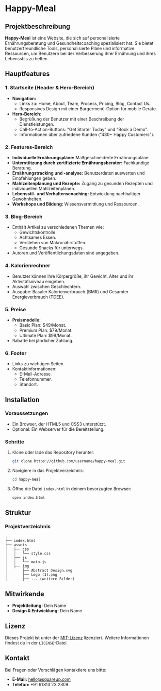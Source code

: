 
# Happy-Meal

## Projektbeschreibung

**Happy-Meal** ist eine Website, die sich auf personalisierte Ernährungsberatung und Gesundheitscoaching spezialisiert hat. Sie bietet benutzerfreundliche Tools, personalisierte Pläne und informative Ressourcen, um Benutzern bei der Verbesserung ihrer Ernährung und ihres Lebensstils zu helfen.

## Hauptfeatures

### 1. Startseite (Header & Hero-Bereich)
- **Navigation:**
  - Links zu: Home, About, Team, Process, Pricing, Blog, Contact Us.
  - Responsives Design mit einer Burgermenü-Option für mobile Geräte.
- **Hero-Bereich:**
  - Begrüßung der Benutzer mit einer Beschreibung der Dienstleistungen.
  - Call-to-Action-Buttons: "Get Starter Today" und "Book a Demo".
  - Informationen über zufriedene Kunden ("430+ Happy Customers").

### 2. Features-Bereich
- **Individuelle Ernährungspläne:** Maßgeschneiderte Ernährungspläne.
- **Unterstützung durch zertifizierte Ernährungsberater:** Fachkundige Beratung.
- **Ernährungstracking und -analyse:** Benutzerdaten auswerten und Empfehlungen geben.
- **Mahlzeitenplanung und Rezepte:** Zugang zu gesunden Rezepten und individuellen Mahlzeitenplänen.
- **Lebensstil- und Verhaltenscoaching:** Entwicklung nachhaltiger Gewohnheiten.
- **Workshops und Bildung:** Wissensvermittlung und Ressourcen.

### 3. Blog-Bereich
- Enthält Artikel zu verschiedenen Themen wie:
  - Gewichtskontrolle.
  - Achtsames Essen.
  - Verstehen von Makronährstoffen.
  - Gesunde Snacks für unterwegs.
- Autoren und Veröffentlichungsdaten sind angegeben.

### 4. Kalorienrechner
- Benutzer können ihre Körpergröße, ihr Gewicht, Alter und ihr Aktivitätsniveau eingeben.
- Auswahl zwischen Geschlechtern.
- Ausgabe: Basaler Kalorienverbrauch (BMR) und Gesamter Energieverbrauch (TDEE).

### 5. Preise
- **Preismodelle:**
  - Basic Plan: $49/Monat.
  - Premium Plan: $79/Monat.
  - Ultimate Plan: $99/Monat.
- Rabatte bei jährlicher Zahlung.

### 6. Footer
- Links zu wichtigen Seiten.
- Kontaktinformationen:
  - E-Mail-Adresse.
  - Telefonnummer.
  - Standort.

## Installation

### Voraussetzungen
- Ein Browser, der HTML5 und CSS3 unterstützt.
- Optional: Ein Webserver für die Bereitstellung.

### Schritte
1. Klone oder lade das Repository herunter:
   ```bash
   git clone https://github.com/username/happy-meal.git
   ```
2. Navigiere in das Projektverzeichnis:
   ```bash
   cd happy-meal
   ```
3. Öffne die Datei `index.html` in deinem bevorzugten Browser:
   ```bash
   open index.html
   ```

## Struktur

### Projektverzeichnis
```
.
├── index.html
├── assets
│   ├── css
│   │   └── style.css
│   ├── js
│   │   └── main.js
│   ├── img
│       ├── Abstract Design.svg
│       ├── Logo (1).png
│       ├── ... (weitere Bilder)
```

## Mitwirkende

- **Projektleitung:** Dein Name
- **Design & Entwicklung:** Dein Name

## Lizenz

Dieses Projekt ist unter der [MIT-Lizenz](LICENSE) lizenziert. Weitere Informationen findest du in der `LICENSE`-Datei.

## Kontakt

Bei Fragen oder Vorschlägen kontaktiere uns bitte:
- **E-Mail:** hello@squareup.com
- **Telefon:** +91 91813 23 2309
